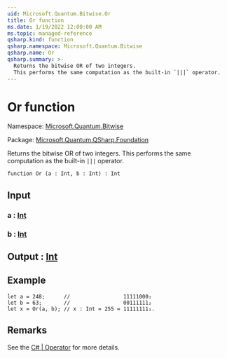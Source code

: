 ```yaml
---
uid: Microsoft.Quantum.Bitwise.Or
title: Or function
ms.date: 1/19/2022 12:00:00 AM
ms.topic: managed-reference
qsharp.kind: function
qsharp.namespace: Microsoft.Quantum.Bitwise
qsharp.name: Or
qsharp.summary: >-
  Returns the bitwise OR of two integers.
  This performs the same computation as the built-in `|||` operator.
---
```


# Or function

Namespace: [Microsoft.Quantum.Bitwise](xref:Microsoft.Quantum.Bitwise)

Package: [Microsoft.Quantum.QSharp.Foundation](https://nuget.org/packages/Microsoft.Quantum.QSharp.Foundation)


Returns the bitwise OR of two integers.This performs the same computation as the built-in `|||` operator.

```qsharp
function Or (a : Int, b : Int) : Int
```


## Input

### a : [Int](xref:microsoft.quantum.qsharp.valueliterals#int-literals)




### b : [Int](xref:microsoft.quantum.qsharp.valueliterals#int-literals)





## Output : [Int](xref:microsoft.quantum.qsharp.valueliterals#int-literals)



## Example

```qsharplet a = 248;      //                 11111000₂let b = 63;       //                 00111111₂let x = Or(a, b); // x : Int = 255 = 11111111₂.```

## Remarks

See the [C# | Operator](https://docs.microsoft.com/dotnet/csharp/language-reference/operators/or-operator) for more details.